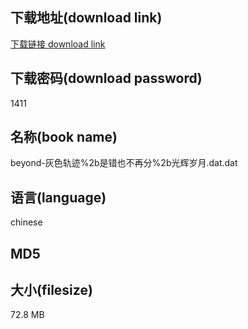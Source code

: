 ## 下载地址(download link)
[下载链接 download link](https://voluble-croquembouche-d321dc.netlify.app/?s=beyond-%E7%81%B0%E8%89%B2%E8%BD%A8%E8%BF%B9%252b%E6%98%AF%E9%94%99%E4%B9%9F%E4%B8%8D%E5%86%8D%E5%88%86%252b%E5%85%89%E8%BE%89%E5%B2%81%E6%9C%88.dat)

## 下载密码(download password)
1411

## 名称(book name)
beyond-灰色轨迹%2b是错也不再分%2b光辉岁月.dat.dat

## 语言(language)
chinese

## MD5


## 大小(filesize)
72.8 MB
